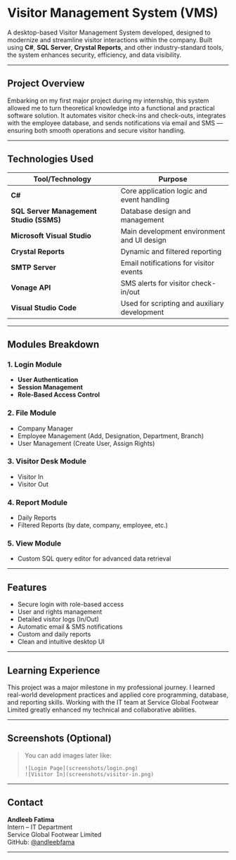 # Visitor Management System (VMS)

A desktop-based Visitor Management System developed, designed to modernize and streamline visitor interactions within the company. Built using **C#**, **SQL Server**, **Crystal Reports**, and other industry-standard tools, the system enhances security, efficiency, and data visibility.

---

## Project Overview

Embarking on my first major project during my internship, this system allowed me to turn theoretical knowledge into a functional and practical software solution. It automates visitor check-ins and check-outs, integrates with the employee database, and sends notifications via email and SMS — ensuring both smooth operations and secure visitor handling.

---

## Technologies Used

| Tool/Technology           | Purpose                                                                 |
|---------------------------|-------------------------------------------------------------------------|
| **C#**                    | Core application logic and event handling                               |
| **SQL Server Management Studio (SSMS)** | Database design and management                                   |
| **Microsoft Visual Studio**           | Main development environment and UI design                        |
| **Crystal Reports**       | Dynamic and filtered reporting                                          |
| **SMTP Server**           | Email notifications for visitor events                                 |
| **Vonage API**            | SMS alerts for visitor check-in/out                                     |
| **Visual Studio Code**    | Used for scripting and auxiliary development                           |

---

## Modules Breakdown

### 1. Login Module
- **User Authentication**
- **Session Management**
- **Role-Based Access Control**

### 2. File Module
- Company Manager
- Employee Management (Add, Designation, Department, Branch)
- User Management (Create User, Assign Rights)

### 3.  Visitor Desk Module
- Visitor In
- Visitor Out

### 4. Report Module
- Daily Reports
- Filtered Reports (by date, company, employee, etc.)

### 5. View Module
- Custom SQL query editor for advanced data retrieval

---

## Features

- Secure login with role-based access
- User and rights management
- Detailed visitor logs (In/Out)
- Automatic email & SMS notifications
- Custom and daily reports
- Clean and intuitive desktop UI

---

## Learning Experience

This project was a major milestone in my professional journey. I learned real-world development practices and applied core programming, database, and reporting skills. Working with the IT team at Service Global Footwear Limited greatly enhanced my technical and collaborative abilities.

---

## Screenshots (Optional)

> You can add images later like:
> ```
> ![Login Page](screenshots/login.png)
> ![Visitor In](screenshots/visitor-in.png)
> ```

---

## Contact

**Andleeb Fatima**  
Intern – IT Department  
Service Global Footwear Limited  
GitHub: [@andleebfama](https://github.com/andleebfama)

---


